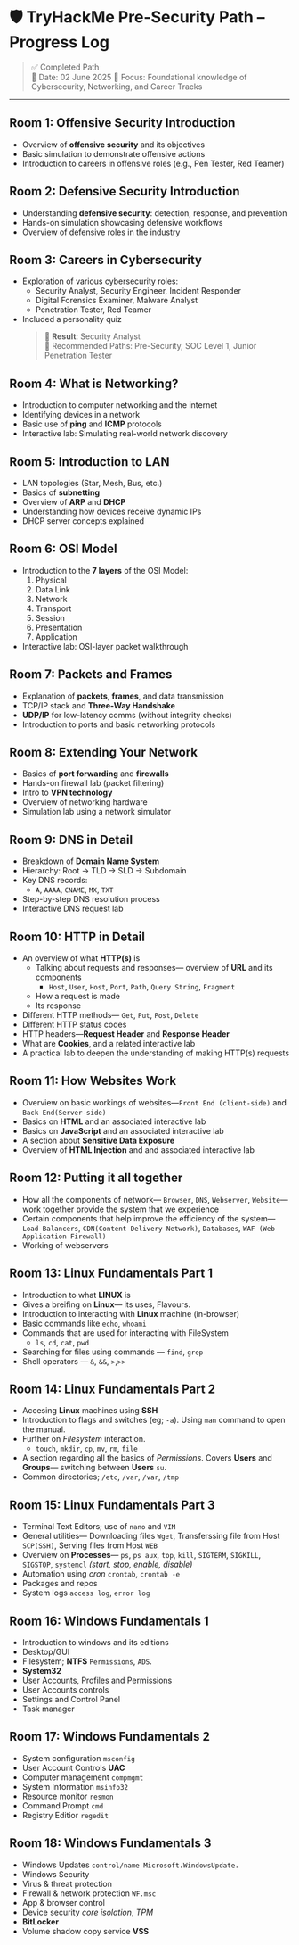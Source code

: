 # 🛡️ TryHackMe Pre-Security Path – Progress Log

> ✅ Completed Path  
> 📅 Date: 02 June 2025 
> 🎯 Focus: Foundational knowledge of Cybersecurity, Networking, and Career Tracks

---

## Room 1: Offensive Security Introduction
- Overview of **offensive security** and its objectives
- Basic simulation to demonstrate offensive actions
- Introduction to careers in offensive roles (e.g., Pen Tester, Red Teamer)

## Room 2: Defensive Security Introduction
- Understanding **defensive security**: detection, response, and prevention
- Hands-on simulation showcasing defensive workflows
- Overview of defensive roles in the industry

## Room 3: Careers in Cybersecurity
- Exploration of various cybersecurity roles:
  - Security Analyst, Security Engineer, Incident Responder
  - Digital Forensics Examiner, Malware Analyst
  - Penetration Tester, Red Teamer
- Included a personality quiz  
  > 🧠 **Result**: Security Analyst  
  > 🚩 Recommended Paths: Pre-Security, SOC Level 1, Junior Penetration Tester

## Room 4: What is Networking?
- Introduction to computer networking and the internet
- Identifying devices in a network
- Basic use of **ping** and **ICMP** protocols  
- Interactive lab: Simulating real-world network discovery

## Room 5: Introduction to LAN
- LAN topologies (Star, Mesh, Bus, etc.)
- Basics of **subnetting**
- Overview of **ARP** and **DHCP**
- Understanding how devices receive dynamic IPs
- DHCP server concepts explained

## Room 6: OSI Model
- Introduction to the **7 layers** of the OSI Model:
  1. Physical  
  2. Data Link  
  3. Network  
  4. Transport  
  5. Session  
  6. Presentation  
  7. Application  
- Interactive lab: OSI-layer packet walkthrough

## Room 7: Packets and Frames
- Explanation of **packets**, **frames**, and data transmission
- TCP/IP stack and **Three-Way Handshake**
- **UDP/IP** for low-latency comms (without integrity checks)
- Introduction to ports and basic networking protocols

## Room 8: Extending Your Network
- Basics of **port forwarding** and **firewalls**
- Hands-on firewall lab (packet filtering)
- Intro to **VPN technology**
- Overview of networking hardware
- Simulation lab using a network simulator

## Room 9: DNS in Detail
- Breakdown of **Domain Name System**
- Hierarchy: Root → TLD → SLD → Subdomain
- Key DNS records:  
  - `A`, `AAAA`, `CNAME`, `MX`, `TXT`
- Step-by-step DNS resolution process
- Interactive DNS request lab

## Room 10: HTTP in Detail
- An overview of what **HTTP(s)** is
  - Talking about requests and responses— overview of **URL** and its components
    - `Host`, `User`, `Host`, `Port`, `Path`, `Query String`, `Fragment`
  - How a request is made
  - Its response
- Different HTTP methods— `Get`, `Put`, `Post`, `Delete`
- Different HTTP status codes
- HTTP headers—**Request Header** and **Response Header**
- What are **Cookies**, and a related interactive lab
- A practical lab to deepen the understanding of making HTTP(s) requests

## Room 11: How Websites Work
- Overview on basic workings of websites—`Front End (client-side)` and `Back End(Server-side)`
- Basics on **HTML** and an associated interactive lab
- Basics on **JavaScript** and an associated interactive lab
- A section about **Sensitive Data Exposure**
- Overview of **HTML Injection** and and associated interactive lab

## Room 12: Putting it all together
- How all the components of network— `Browser`, `DNS`, `Webserver`, `Website`— work together provide the system that we experience
- Certain components that help improve the efficiency of the system—`Load Balancers`, `CDN(Content Delivery Network)`, `Databases`, `WAF (Web  Application Firewall)`
- Working of webservers

## Room 13: Linux Fundamentals Part 1
- Introduction to what **LINUX** is
- Gives a breifing on **Linux**— its uses, Flavours.
- Introduction to interacting with **Linux** machine (in-browser)
- Basic commands like `echo`, `whoami`
- Commands that are used for interacting with FileSystem
  -  `ls`, `cd`, `cat`, `pwd`
- Searching for files using commands — `find`, `grep`
- Shell operators — `&`, `&&`, `>`,`>>`

## Room 14: Linux Fundamentals Part 2
- Accesing **Linux** machines using **SSH**
- Introduction to flags and switches (eg; `-a`). Using `man` command to open the manual.
- Further on *Filesystem* interaction.
  - `touch`, `mkdir`, `cp`, `mv`, `rm`, `file`
- A section regarding all the basics of *Permissions*. Covers **Users** and **Groups**— switching between **Users** `su`.
- Common directories; `/etc`, `/var`, `/var`, `/tmp`

## Room 15: Linux Fundamentals Part 3
- Terminal Text Editors; use of `nano` and `VIM`
- General utilities— Downloading files `Wget`, Transferssing file from Host `SCP(SSH)`, Serving files from Host `WEB`
- Overview on **Processes**— `ps`, `ps aux`, `top`, `kill`, `SIGTERM`, `SIGKILL`, `SIGSTOP`, `systemcl` *(start, stop, enable, disable)*
- Automation using *cron*  `crontab`, `crontab -e`
- Packages and repos
- System logs `access log`, `error log`

## Room 16: Windows Fundamentals 1
- Introduction to windows and its editions
- Desktop/GUI
- Filesystem; **NTFS** `Permissions`, `ADS`.
- **System32**
- User Accounts, Profiles and Permissions
- User Accounts controls
- Settings and Control Panel
- Task manager

## Room 17: Windows Fundamentals 2
- System configuration `msconfig`
- User Account Controls **UAC**
- Computer management `compmgmt`
- System Information `msinfo32`
- Resource monitor `resmon`
- Command Prompt `cmd`
- Registry Editior `regedit`

## Room 18: Windows Fundamentals 3
- Windows Updates `control/name Microsoft.WindowsUpdate.`
- Windows Security 
- Virus & threat protection
- Firewall & network protection `WF.msc`
- App & browser control
- Device security *core isolation*, *TPM*
- **BitLocker**
- Volume shadow copy service **VSS**
